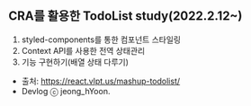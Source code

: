 ## CRA를 활용한 TodoList study(2022.2.12~)

1. styled-components를 통한 컴포넌트 스타일링
2. Context API를 사용한 전역 상태관리
3. 기능 구현하기(배열 상태 다루기)

- 출처: https://react.vlpt.us/mashup-todolist/
- Devlog ⓒ jeong_hYoon.

